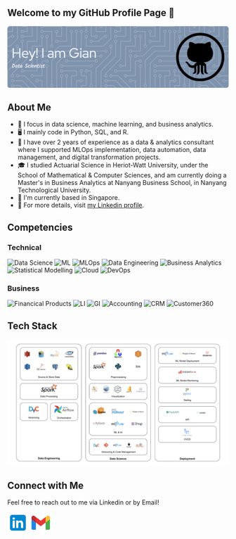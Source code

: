 ## Welcome to my GitHub Profile Page 👋
![Banner](https://github.com/Gianatmaja/Gianatmaja/blob/main/images/github-header-image%20(1).png)

## About Me
- 🔭 I focus in data science, machine learning, and business analytics.
- 🖥 I mainly code in Python, SQL, and R.
- 💼 I have over 2 years of experience as a data & analytics consultant where I supported MLOps implementation, data automation, data management, and digital transformation projects.
- 🎓 I studied Actuarial Science in Heriot-Watt University, under the School of Mathematical & Computer Sciences, and am currently doing a Master's in Business Analytics at Nanyang Business School, in Nanyang Technological University.
- 📍 I'm currently based in Singapore.
- 🔗 For more details, visit [my Linkedin profile](https://www.linkedin.com/in/gianatmaja/).

## Competencies
### Technical
![Data Science](https://img.shields.io/badge/-Data%20Science-333333?style=flat&logo=Data%20Science)
![ML](https://img.shields.io/badge/-Machine%20Learning-333333?style=flat&logo=Machine%20Learning)
![MLOps](https://img.shields.io/badge/-MLOps-333333?style=flat&logo=MLOps)
![Data Engineering](https://img.shields.io/badge/-Data%20Engineering-333333?style=flat&logo=Data%20Engineering)
![Business Analytics](https://img.shields.io/badge/-Business%20Analytics-333333?style=flat&logo=Business%20Analytics)
![Statistical Modelling](https://img.shields.io/badge/-Statistical%20Modelling-333333?style=flat&logo=Statistical%20Modelling)
![Cloud](https://img.shields.io/badge/-Cloud%20Computing-333333?style=flat&logo=Cloud%20Computing)
![DevOps](https://img.shields.io/badge/-DevOps-333333?style=flat&logo=DevOps)

### Business
![Financical Products](https://img.shields.io/badge/-Financial%20Products-333333?style=flat&logo=Financial%20Products)
![LI](https://img.shields.io/badge/-Life%20Insurance-333333?style=flat&logo=Life%20Insurance)
![GI](https://img.shields.io/badge/-General%20Insurance-333333?style=flat&logo=General%20Insurance)
![Accounting](https://img.shields.io/badge/-Accounting-333333?style=flat&logo=Accounting)
![CRM](https://img.shields.io/badge/-Customer%20Relationship%20Management-333333?style=flat&logo=Customer%20Relationship%20Management)
![Customer360](https://img.shields.io/badge/-Customer360-333333?style=flat&logo=Customer360)

## Tech Stack
![Tech Stack](images/TechStack.png)

## Connect with Me
Feel free to reach out to me via Linkedin or by Email!

<p align="left">
<a href="https://www.linkedin.com/in/gianatmaja/" target="blank"><img align="center" src="images/linkedin.svg" alt="gianatmaja" height="48" width="48" /></a>
<a href="https://mail.google.com/mail/u/0/?fs=1&tf=cm&source=mailto&to=gianatmaja25@gmail.com" target="blank"><img align="center" src="images/gmail.svg" alt="gianatmaja" height="48" width="48" /></a>
</p>
